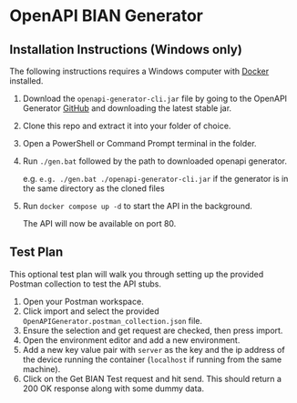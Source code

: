 # OpenAPI BIAN Generator

## Installation Instructions (Windows only)

The following instructions requires a Windows computer with [Docker](https://docs.docker.com/get-docker/) installed.

1. Download the `openapi-generator-cli.jar` file by going to the OpenAPI Generator [GitHub](https://github.com/OpenAPITools/openapi-generator#13---download-jar) and downloading the latest stable jar.
2. Clone this repo and extract it into your folder of choice.
3. Open a PowerShell or Command Prompt terminal in the folder.
4. Run `./gen.bat` followed by the path to downloaded openapi generator.

    e.g. `e.g. ./gen.bat ./openapi-generator-cli.jar` if the generator is in the same directory as the cloned files

5. Run `docker compose up -d` to start the API in the background.

    The API will now be available on port 80.

## Test Plan

This optional test plan will walk you through setting up the provided Postman collection to test the API stubs.

1. Open your Postman workspace.
2. Click import and select the provided `OpenAPIGenerator.postman_collection.json` file.
3. Ensure the selection and get request are checked, then press import.
4. Open the environment editor and add a new environment.
5. Add a new key value pair with `server` as the key and the ip address of the device running the container (`localhost` if running from the same machine).
6. Click on the Get BIAN Test request and hit send. This should return a 200 OK response along with some dummy data.

